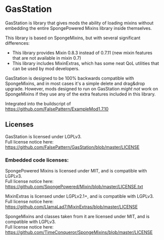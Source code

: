# GasStation
GasStation is library that gives mods the ability of loading mixins without embedding the entire SpongePowered Mixins
library inside themselves.

This library is based on SpongeMixins, but with several significant differences:
- This library provides Mixin 0.8.3 instead of 0.7.11 (new mixin features that are not available in mixin 0.7)
- This library includes MixinExtras, which has some neat QoL utilities that can be used by mod developers.

GasStation is designed to be 100% backwards compatible with SpongeMixins, and in most cases it's a simple delete and
drag&drop upgrade. However, mods designed to run on GasStation *might not* work on SpongeMixins if they use any of the
extra features included in this library.

Integrated into the buildscript of https://github.com/FalsePattern/ExampleMod1.7.10

## Licenses

GasStation is licensed under LGPLv3.<br>
Full license notice here: https://github.com/FalsePattern/GasStation/blob/master/LICENSE

### Embedded code licenses:
SpongePowered Mixins is licensed under MIT, and is compatible with LGPLv3.<br>
Full license notice here: https://github.com/SpongePowered/Mixin/blob/master/LICENSE.txt

MixinExtras is licensed under LGPLv2.1+, and is compatible with LGPLv3.<br>
Full license notice here: https://github.com/LlamaLad7/MixinExtras/blob/master/LICENSE

SpongeMixins and classes taken from it are licensed under MIT, and is compatible with LGPLv3.<br>
Full license notice here: https://github.com/TimeConqueror/SpongeMixins/blob/master/LICENSE
